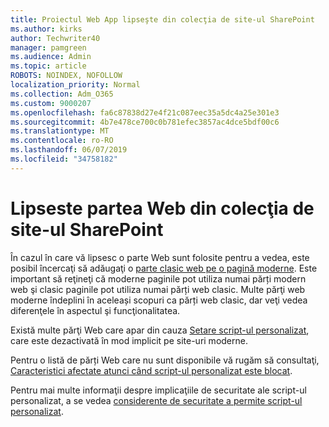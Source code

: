 ```yaml
---
title: Proiectul Web App lipseşte din colecţia de site-ul SharePoint
ms.author: kirks
author: Techwriter40
manager: pamgreen
ms.audience: Admin
ms.topic: article
ROBOTS: NOINDEX, NOFOLLOW
localization_priority: Normal
ms.collection: Adm_O365
ms.custom: 9000207
ms.openlocfilehash: fa6c87838d27e4f21c087eec35a5dc4a25e301e3
ms.sourcegitcommit: 4b7e478ce700c0b781efec3857ac4dce5bdf00c6
ms.translationtype: MT
ms.contentlocale: ro-RO
ms.lasthandoff: 06/07/2019
ms.locfileid: "34758182"
---
```

# <a name="missing-web-part-in-sharepoint-site-collection"></a>Lipseste partea Web din colecţia de site-ul SharePoint

În cazul în care vă lipsesc o parte Web sunt folosite pentru a vedea, este posibil încercaţi să adăugaţi o [parte clasic web pe o pagină moderne](https://support.office.com/article/classic-and-modern-web-part-experiences-3fdae6c3-8fc1-49ab-8708-8c104b882e64). Este important să reţineţi că moderne paginile pot utiliza numai părți modern web şi clasic paginile pot utiliza numai părți web clasic. Multe părţi web moderne îndeplini în aceleași scopuri ca părți web clasic, dar veţi vedea diferenţele în aspectul şi funcţionalitatea.

Există multe părţi Web care apar din cauza [Setare script-ul personalizat](https://docs.microsoft.com/sharepoint/allow-or-prevent-custom-script), care este dezactivată în mod implicit pe site-uri moderne. 

Pentru o listă de părți Web care nu sunt disponibile vă rugăm să consultaţi, [Caracteristici afectate atunci când script-ul personalizat este blocat](https://docs.microsoft.com/sharepoint/allow-or-prevent-custom-script#features-affected-when-custom-script-is-blocked).

 Pentru mai multe informaţii despre implicaţiile de securitate ale script-ul personalizat, a se vedea [considerente de securitate a permite script-ul personalizat](https://docs.microsoft.com/sharepoint/security-considerations-of-allowing-custom-script).
